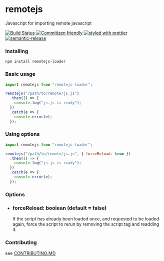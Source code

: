 # remotejs
 
Javascript for importing remote javascript

[![Build Status](https://travis-ci.org/zachary-sierakowski/remotejs-loader.svg?branch=master)](https://travis-ci.org/zachary-sierakowski/remotejs-loader) [![Commitizen friendly](https://img.shields.io/badge/commitizen-friendly-brightgreen.svg)](http://commitizen.github.io/cz-cli/) [![styled with prettier](https://img.shields.io/badge/styled_with-prettier-ff69b4.svg)](https://github.com/prettier/prettier)  [![semantic-release](https://img.shields.io/badge/%F0%9F%93%A6%F0%9F%9A%80-semantic--release-e10079.svg)](https://github.com/semantic-release/semantic-release)

### Installing

```
npm install remotejs-loader
```

### Basic usage
```javascript
import remotejs from "remotejs-loader";

remotejs("/path/to/remote/js.js")
  .then(() => {
    console.log("js.js is ready");
  })
  .catch(e => {
    console.error(e);
  });
```

### Using options
```javascript
import remotejs from "remotejs-loader";

remotejs("/path/to/remote/js.js", { forceReload: true })
  .then(() => {
    console.log("js.js is ready");
  })
  .catch(e => {
    console.error(e);
  });
```

### Options
- ### forceReload: boolean (default = false)
  If the script has already been loaded once, and requested to be loaded again, force the script to rerun by removing the script tag and readding it.

### Contributing

see [CONTRIBUTING.MD](./CONTRIBUTING.md)